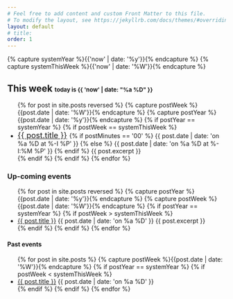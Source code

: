 ```yaml
---
# Feel free to add content and custom Front Matter to this file.
# To modify the layout, see https://jekyllrb.com/docs/themes/#overriding-theme-defaults
layout: default
# title: 
order: 1
---
```

{% capture systemYear %}{{'now' | date: '%y'}}{% endcapture %}
{% capture systemThisWeek %}{{'now' | date: '%W'}}{% endcapture %}
## **This week** <font size="2"> today is {{ 'now' | date: "%a %D" }} </font> 
<ul>
  {% for post in site.posts reversed %}
  {% capture postWeek %}{{post.date | date: '%W'}}{% endcapture %}
  {% capture postYear %}{{post.date | date: '%y'}}{% endcapture %}
  {% if postYear == systemYear %}
  {% if postWeek == systemThisWeek %}
      <li> 
      <font size="4">
      <a href="{{ post.url | prepend : site.baseurl | prepend: site.url }}">{{ post.title }}</a>
      </font>
      {% if postMinutes == '00' %}
        {{ post.date | date: 'on %a %D at %-I %P' }} 
      {% else %}
        {{ post.date | date: 'on %a %D at %-I:%M %P' }} 
      {% endif %}      
      {{ post.excerpt }}
      </li>
  {% endif %}
  {% endif %}
  {% endfor %}
</ul>


### __Up-coming events__
<ul>
  {% for post in site.posts reversed %}
  {% capture postYear %}{{post.date | date: '%y'}}{% endcapture %}
  {% capture postWeek %}{{post.date | date: '%W'}}{% endcapture %}
  {% if postYear == systemYear %}
    {% if postWeek > systemThisWeek %}
      <li> 
      <!-- <font size="4"> -->
      <a href="{{ post.url | prepend : site.baseurl | prepend: site.url }}">{{ post.title }}</a>
      <!-- </font> -->
      {{ post.date | date: 'on %a %D'  }} 
      {{ post.excerpt }}
      </li>
    {% endif %}
  {% endif %}
  {% endfor %}
</ul>


<!-- ### **Spring 2022 News**
  
- F2022 Advising Begins on March 21st. The 2022-2026 tentative course listing is available on the [webpage](https://www.csusb.edu/mathematics/undergraduate/advising) (Program and Course Resources, Item 7).
- CSUSB Putnam Team ranked 291/427.  -->

#### **Past events**
<ul>
  {% for post in site.posts %}
  {% capture postWeek %}{{post.date | date: '%W'}}{% endcapture %}
  {% if postYear == systemYear %}
    {% if postWeek < systemThisWeek %}
      <li> 
      <!-- <font size="4"> -->
      <a href="{{ post.url | prepend : site.baseurl | prepend: site.url }}">{{ post.title }}</a>
      <!-- </font> -->
      {{ post.date | date: 'on %a %D'  }} 
      <!-- {{ post.excerpt }} -->
      </li>
    {% endif %}
  {% endif %}
  {% endfor %}
</ul>

<!-- ## SageMath -->

<!-- * Thanks to Pedro, if you want to try out [Sage](https://www.sagemath.org/), use your CSUSB credentials to login [myhorizon.csusb.edu](https://myhorizon.csusb.edu); for questions and comments contact Youngsu Kim.  -->
<!-- * If you need high-performance computing, please consider [HPC at CSUSB](https://www.csusb.edu/academic-technologies-innovation/xreal-lab-and-high-performance-computing/high-performance-0). -->

<!-- ---
layout: page
title: Google Forms (Under construction)
permalink: /Google-Forms/
tag: Google form
---
This page will include a Google form link to submit events.  -->

<!-- [jekyll][jekyll-organization]
[jekyll](https://github.com/jekyll/jekyll) -->